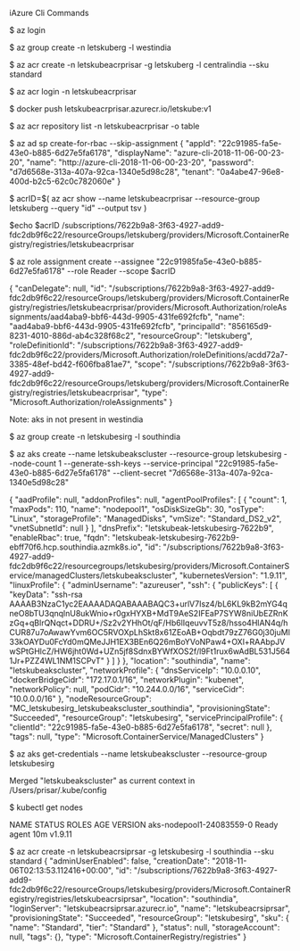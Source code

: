 iAzure Cli Commands

$ az login

$ az group create -n letskuberg -l westindia

$ az acr create -n letskubeacrprisar -g letskuberg -l centralindia --sku standard

$ az acr login -n letskubeacrprisar

$ docker push letskubeacrprisar.azurecr.io/letskube:v1

$ az acr repository list -n letskubeacrprisar -o table

$ az ad sp create-for-rbac --skip-assignment
{
  "appId": "22c91985-fa5e-43e0-b885-6d27e5fa6178",
  "displayName": "azure-cli-2018-11-06-00-23-20",
  "name": "http://azure-cli-2018-11-06-00-23-20",
  "password": "d7d6568e-313a-407a-92ca-1340e5d98c28",
  "tenant": "0a4abe47-96e8-400d-b2c5-62c0c782060e"
}



$ acrID=$( az acr show --name letskubeacrprisar --resource-group letskuberg --query "id" --output tsv )

$echo $acrID
/subscriptions/7622b9a8-3f63-4927-add9-fdc2db9f6c22/resourceGroups/letskuberg/providers/Microsoft.ContainerRegistry/registries/letskubeacrprisar

$ az role assignment create --assignee "22c91985fa5e-43e0-b885-6d27e5fa6178" --role Reader --scope $acrID

{
  "canDelegate": null,
  "id": "/subscriptions/7622b9a8-3f63-4927-add9-fdc2db9f6c22/resourceGroups/letskuberg/providers/Microsoft.ContainerRegistry/registries/letskubeacrprisar/providers/Microsoft.Authorization/roleAssignments/aad4aba9-bbf6-443d-9905-431fe692fcfb",
  "name": "aad4aba9-bbf6-443d-9905-431fe692fcfb",
  "principalId": "856165d9-8231-4010-886d-ab4c328f68c2",
  "resourceGroup": "letskuberg",
  "roleDefinitionId": "/subscriptions/7622b9a8-3f63-4927-add9-fdc2db9f6c22/providers/Microsoft.Authorization/roleDefinitions/acdd72a7-3385-48ef-bd42-f606fba81ae7",
  "scope": "/subscriptions/7622b9a8-3f63-4927-add9-fdc2db9f6c22/resourceGroups/letskuberg/providers/Microsoft.ContainerRegistry/registries/letskubeacrprisar",
  "type": "Microsoft.Authorization/roleAssignments"
}


Note: aks in not present in westindia

$ az group create -n letskubesirg -l southindia

$ az aks create --name letskubeakscluster --resource-group letskubesirg --node-count 1 --generate-ssh-keys --service-principal "22c91985-fa5e-43e0-b885-6d27e5fa6178"  --client-secret "7d6568e-313a-407a-92ca-1340e5d98c28"

{
  "aadProfile": null,
  "addonProfiles": null,
  "agentPoolProfiles": [
    {
      "count": 1,
      "maxPods": 110,
      "name": "nodepool1",
      "osDiskSizeGb": 30,
      "osType": "Linux",
      "storageProfile": "ManagedDisks",
      "vmSize": "Standard_DS2_v2",
      "vnetSubnetId": null
    }
  ],
  "dnsPrefix": "letskubeak-letskubesirg-7622b9",
  "enableRbac": true,
  "fqdn": "letskubeak-letskubesirg-7622b9-ebff70f6.hcp.southindia.azmk8s.io",
  "id": "/subscriptions/7622b9a8-3f63-4927-add9-fdc2db9f6c22/resourcegroups/letskubesirg/providers/Microsoft.ContainerService/managedClusters/letskubeakscluster",
  "kubernetesVersion": "1.9.11",
  "linuxProfile": {
    "adminUsername": "azureuser",
    "ssh": {
      "publicKeys": [
        {
          "keyData": "ssh-rsa AAAAB3NzaC1yc2EAAAADAQABAAABAQC3+urlV7Isz4/bL6KL9kB2mYG4qneO8bTU3qnqlnU8ukWnio+r0gxHYXB+MdT9AeS2IFEaP7SYW8niUbEZRnKzGq+qBlrQNqct+DDRU+/Sz2v2YHhOt/qF/Hb6lIqeuvvT5z8/hsso4HlAN4q/hCUR87u7oAwawYvm6OC5RVOXpLhSkt8x61ZEoAB+Oqbdt79zZ76G0j30juMl33kOAYDu0FcYd0mQMeJJH1EX3BEn6Q26mBoYVoNPaw4+OXl+RAAbpJVwSPtGHlcZ/HW6jht0Wd+UZn5jf8SdnxBYWfXOS2f/l9Ft1rux6wAdBL531J5641Jr+PZZ4WL1NM1SCPvT"
        }
      ]
    }
  },
  "location": "southindia",
  "name": "letskubeakscluster",
  "networkProfile": {
    "dnsServiceIp": "10.0.0.10",
    "dockerBridgeCidr": "172.17.0.1/16",
    "networkPlugin": "kubenet",
    "networkPolicy": null,
    "podCidr": "10.244.0.0/16",
    "serviceCidr": "10.0.0.0/16"
  },
  "nodeResourceGroup": "MC_letskubesirg_letskubeakscluster_southindia",
  "provisioningState": "Succeeded",
  "resourceGroup": "letskubesirg",
  "servicePrincipalProfile": {
    "clientId": "22c91985-fa5e-43e0-b885-6d27e5fa6178",
    "secret": null
  },
  "tags": null,
  "type": "Microsoft.ContainerService/ManagedClusters"
}

$ az aks get-credentials --name letskubeakscluster --resource-group
 letskubesirg

Merged "letskubeakscluster" as current context in /Users/prisar/.kube/config

$ kubectl get nodes

NAME                       STATUS    ROLES     AGE       VERSION
aks-nodepool1-24083559-0   Ready     agent     10m       v1.9.11

$ az acr create -n letskubeacrsiprsar -g letskubesirg -l southindia
 --sku standard
{
  "adminUserEnabled": false,
  "creationDate": "2018-11-06T02:13:53.112416+00:00",
  "id": "/subscriptions/7622b9a8-3f63-4927-add9-fdc2db9f6c22/resourceGroups/letskubesirg/providers/Microsoft.ContainerRegistry/registries/letskubeacrsiprsar",
  "location": "southindia",
  "loginServer": "letskubeacrsiprsar.azurecr.io",
  "name": "letskubeacrsiprsar",
  "provisioningState": "Succeeded",
  "resourceGroup": "letskubesirg",
  "sku": {
    "name": "Standard",
    "tier": "Standard"
  },
  "status": null,
  "storageAccount": null,
  "tags": {},
  "type": "Microsoft.ContainerRegistry/registries"
}


